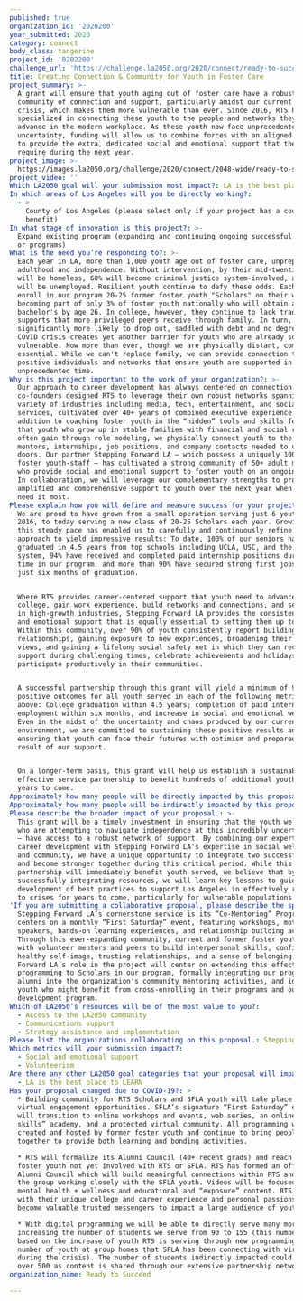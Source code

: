 ```yaml
---
published: true
organization_id: '2020200'
year_submitted: 2020
category: connect
body_class: tangerine
project_id: '0202200'
challenge_url: 'https://challenge.la2050.org/2020/connect/ready-to-succeed/'
title: Creating Connection & Community for Youth in Foster Care
project_summary: >-
  A grant will ensure that youth aging out of foster care have a robust
  community of connection and support, particularly amidst our current health
  crisis, which makes them more vulnerable than ever. Since 2016, RTS has
  specialized in connecting these youth to the people and networks they need to
  advance in the modern workplace. As these youth now face unprecedented
  uncertainty, funding will allow us to combine forces with an aligned partner
  to provide the extra, dedicated social and emotional support that they will
  require during the next year. 
project_image: >-
  https://images.la2050.org/challenge/2020/connect/2048-wide/ready-to-succeed.jpg
project_video: ''
Which LA2050 goal will your submission most impact?: LA is the best place to CONNECT
In which areas of Los Angeles will you be directly working?:
  - >-
    County of Los Angeles (please select only if your project has a countywide
    benefit)
In what stage of innovation is this project?: >-
  Expand existing program (expanding and continuing ongoing successful projects
  or programs)
What is the need you’re responding to?: >-
  Each year in LA, more than 1,000 youth age out of foster care, unprepared for
  adulthood and independence. Without intervention, by their mid-twenties, 30%
  will be homeless, 60% will become criminal justice system-involved, and 50%
  will be unemployed. Resilient youth continue to defy these odds. Each year, we
  enroll in our program 20-25 former foster youth "Scholars" on their way to
  becoming part of only 3% of foster youth nationally who will obtain a
  bachelor's by age 26. In college, however, they continue to lack traditional
  supports that more privileged peers receive through family. In turn, they are
  significantly more likely to drop out, saddled with debt and no degree. The
  COVID crisis creates yet another barrier for youth who are already so
  vulnerable. Now more than ever, though we are physically distant, community is
  essential. While we can't replace family, we can provide connection to
  positive individuals and networks that ensure youth are supported in this
  unprecedented time. 
Why is this project important to the work of your organization?: >-
  Our approach to career development has always centered on connection. Our
  co-founders designed RTS to leverage their own robust networks spanning a
  variety of industries including media, tech, entertainment, and social
  services, cultivated over 40+ years of combined executive experience. In
  addition to coaching foster youth in the “hidden” tools and skills for success
  that youth who grow up in stable families with financial and social resources
  often gain through role modeling, we physically connect youth to the career
  mentors, internships, job positions, and company contacts needed to open
  doors. Our partner Stepping Forward LA – which possess a uniquely 100% former
  foster youth-staff – has cultivated a strong community of 50+ adult mentors
  who provide social and emotional support to foster youth on an ongoing basis.
  In collaboration, we will leverage our complementary strengths to provide
  amplified and comprehensive support to youth over the next year when they will
  need it most. 
Please explain how you will define and measure success for your project.: >-
  We are proud to have grown from a small operation serving just 6 youth in
  2016, to today serving a new class of 20-25 Scholars each year. Growing at
  this steady pace has enabled us to carefully and continuously refine our
  approach to yield impressive results: To date, 100% of our seniors have
  graduated in 4.5 years from top schools including UCLA, USC, and the CSU
  system, 94% have received and completed paid internship positions during their
  time in our program, and more than 90% have secured strong first jobs within
  just six months of graduation. 


  Where RTS provides career-centered support that youth need to advance through
  college, gain work experience, build networks and connections, and secure jobs
  in high-growth industries, Stepping Forward LA provides the consistent social
  and emotional support that is equally essential to setting them up to thrive.
  Within this community, over 90% of youth consistently report building healthy
  relationships, gaining exposure to new experiences, broadening their world
  views, and gaining a lifelong social safety net in which they can receive
  support during challenging times, celebrate achievements and holidays, and
  participate productively in their communities. 


  A successful partnership through this grant will yield a minimum of 90%
  positive outcomes for all youth served in each of the following metrics cited
  above: College graduation within 4.5 years; completion of paid internships,
  employment within six months, and increase in social and emotional wellbeing.
  Even in the midst of the uncertainty and chaos produced by our current
  environment, we are committed to sustaining these positive results and
  ensuring that youth can face their futures with optimism and preparedness as a
  result of our support. 


  On a longer-term basis, this grant will help us establish a sustainable and
  effective service partnership to benefit hundreds of additional youth for
  years to come. 
Approximately how many people will be directly impacted by this proposal?: '90'
Approximately how many people will be indirectly impacted by this proposal?: '300'
Please describe the broader impact of your proposal.: >-
  This grant will be a timely investment in ensuring that the youth we serve –
  who are attempting to navigate independence at this incredibly uncertain time
  – have access to a robust network of support. By combining our expertise in
  career development with Stepping Forward LA's expertise in social wellbeing
  and community, we have a unique opportunity to integrate two successful models
  and become stronger together during this critical period. While this
  partnership will immediately benefit youth served, we believe that by
  successfully integrating resources, we will learn key lessons to guide the
  development of best practices to support Los Angeles in effectively responding
  to crises for years to come, particularly for vulnerable populations. 
'If you are submitting a collaborative proposal, please describe the specific role of partner organizations in the project.': >-
  Stepping Forward LA’s cornerstone service is its “Co-Mentoring” Program, which
  centers on a monthly “First Saturday” event, featuring workshops, motivational
  speakers, hands-on learning experiences, and relationship building activities.
  Through this ever-expanding community, current and former foster youth connect
  with volunteer mentors and peers to build interpersonal skills, confidence, a
  healthy self-image, trusting relationships, and a sense of belonging. Stepping
  Forward LA’s role in the project will center on extending this effective
  programming to Scholars in our program, formally integrating our program
  alumni into the organization's community mentoring activities, and identifying
  youth who might benefit from cross-enrolling in their programs and our career
  development program. 
Which of LA2050’s resources will be of the most value to you?:
  - Access to the LA2050 community
  - Communications support
  - Strategy assistance and implementation
Please list the organizations collaborating on this proposal.: Stepping Forward LA
Which metrics will your submission impact?:
  - Social and emotional support
  - Volunteerism
Are there any other LA2050 goal categories that your proposal will impact?:
  - LA is the best place to LEARN
Has your proposal changed due to COVID-19?: >
  * Building community for RTS Scholars and SFLA youth will take place via
  virtual engagement opportunities. SFLA’s signature “First Saturday” events
  will transition to online workshops and events, web series, an online “life
  skills” academy, and a protected virtual community. All programming will be
  created and hosted by former foster youth and continue to bring people
  together to provide both learning and bonding activities.

  * RTS will formalize its Alumni Council (40+ recent grads) and reach many more
  foster youth not yet involved with RTS or SFLA. RTS has formed an official
  Alumni Council which will build meaningful connections within RTS and also be
  the group working closely with the SFLA youth. Videos will be focused on
  mental health + wellness and educational and “exposure” content. RTS alumni,
  with their unique college and career experience and personal passions will
  become valuable trusted messengers to impact a large audience of youth.

  * With digital programming we will be able to directly serve many more youth,
  increasing the number of students we serve from 90 to 155 (this number is
  based on the increase of youth RTS is serving through new programming and the
  number of youth at group homes that SFLA has been connecting with virtually
  during the crisis). The number of students indirectly impacted could rise well
  over 500 as content is shared through our extensive partnership network.
organization_name: Ready to Succeed

---
```

